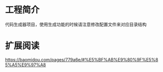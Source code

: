 # 工程简介
代码生成器项目，使用生成功能的时候请注意修改配置文件来对应目录结构

# 扩展阅读

https://baomidou.com/pages/779a6e/#%E5%BF%AB%E9%80%9F%E5%85%A5%E9%97%A8